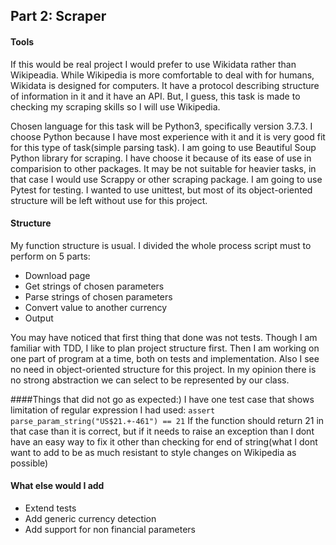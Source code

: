 ## Part 2: Scraper
#### Tools
If this would be real project I would prefer to use Wikidata rather than Wikipeadia.
While Wikipedia is more comfortable to deal with for humans, Wikidata is designed for computers. It have a protocol describing structure of information in it and it have an API. But, I guess, this task is made to checking my scraping skills so I will use Wikipedia.

Chosen language for this task will be Python3, specifically version 3.7.3. I choose Python because I have most experience with it and it is very good fit for this type of task(simple parsing task).
I am going to use Beautiful Soup Python library for scraping. I have choose it because of its ease of use in comparision to other packages. It may be not suitable for heavier tasks, in that case I would use Scrappy or other scraping package.
I am going to use Pytest for testing. I wanted to use unittest, but most of its object-oriented structure will be left without use for this project.

#### Structure
My function structure is usual. I divided the whole process script must to perform on 5 parts:
 - Download page
 - Get strings of chosen parameters
 - Parse strings of chosen parameters
 - Convert value to another currency
 - Output

You may have noticed that first thing that done was not tests. Though I am familiar with TDD, I like to plan project structure first. Then I am working on one part of program at a time, both on tests and implementation.
Also I see no need in object-oriented structure for this project. In my opinion there is no strong abstraction we can select to be represented by our class.

####Things that did not go as expected:)
I have one test case that shows limitation of regular expression I had used:
`assert parse_param_string("US$21.+-461") == 21` 
If the function should return 21 in that case than it is correct, but if it needs to raise an exception than I dont have an easy way to fix it other than checking for end of string(what I dont want to add to be as much resistant to style changes on Wikipedia as possible) 
#### What else would I add
- Extend tests
- Add generic currency detection
- Add support for non financial parameters
